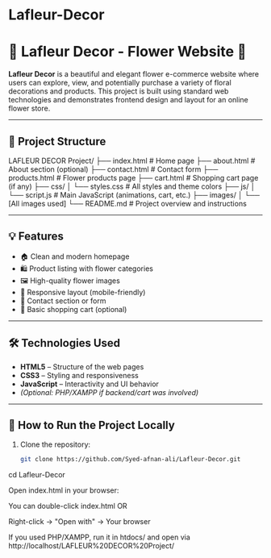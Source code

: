 # Lafleur-Decor

# 🌸 Lafleur Decor - Flower Website 💐

**Lafleur Decor** is a beautiful and elegant flower e-commerce website where users can explore, view, and potentially purchase a variety of floral decorations and products. This project is built using standard web technologies and demonstrates frontend design and layout for an online flower store.

---


## 📁 Project Structure
LAFLEUR DECOR Project/
├── index.html # Home page
├── about.html # About section (optional)
├── contact.html # Contact form
├── products.html # Flower products page
├── cart.html # Shopping cart page (if any)
├── css/
│ └── styles.css # All styles and theme colors
├── js/
│ └── script.js # Main JavaScript (animations, cart, etc.)
├── images/
│ └── [All images used]
└── README.md # Project overview and instructions



---

## 💡 Features

- 🏠 Clean and modern homepage
- 🛍️ Product listing with flower categories
- 🖼️ High-quality flower images
- 📱 Responsive layout (mobile-friendly)
- 📩 Contact section or form
- 🛒 Basic shopping cart (optional)

---

## 🛠️ Technologies Used

- **HTML5** – Structure of the web pages  
- **CSS3** – Styling and responsiveness  
- **JavaScript** – Interactivity and UI behavior  
- *(Optional: PHP/XAMPP if backend/cart was involved)*

---

## 🚀 How to Run the Project Locally

1. Clone the repository:

   ```bash
   git clone https://github.com/Syed-afnan-ali/Lafleur-Decor.git

cd Lafleur-Decor


Open index.html in your browser:

You can double-click index.html
OR

Right-click → "Open with" → Your browser

If you used PHP/XAMPP, run it in htdocs/ and open via http://localhost/LAFLEUR%20DECOR%20Project/
